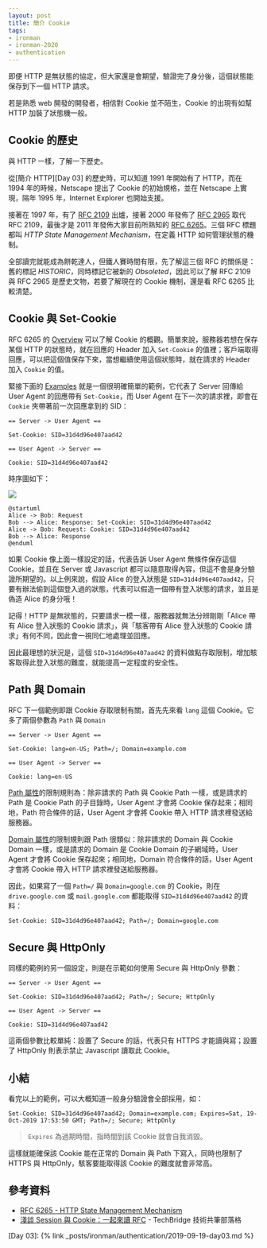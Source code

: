 ```yaml
---
layout: post
title: 簡介 Cookie
tags:
- ironman
- ironman-2020
- authentication
---
```


即便 HTTP 是無狀態的協定，但大家還是會期望，驗證完了身分後，這個狀態能保存到下一個 HTTP 請求。

若是熟悉 web 開發的開發者，相信對 Cookie 並不陌生，Cookie 的出現有如幫 HTTP 加裝了狀態機一般。

## Cookie 的歷史

與 HTTP 一樣，了解一下歷史。

從[簡介 HTTP][Day 03] 的歷史時，可以知道 1991 年開始有了 HTTP，而在 1994 年的時候，Netscape 提出了 Cookie 的初始規格，並在 Netscape 上實現，隔年 1995 年，Internet Explorer 也開始支援。

接著在 1997 年，有了 [RFC 2109][] 出爐，接著 2000 年發佈了 [RFC 2965][] 取代 RFC 2109，最後才是 2011 年發佈大家目前所熟知的 [RFC 6265][]。三個 RFC 標題都叫 *HTTP State Management Mechanism*，在定義 HTTP 如何管理狀態的機制。

全部讀完就能成為餅乾達人，但鐵人賽時間有限，先了解這三個 RFC 的關係是：舊的標記 *HISTORIC*，同時標記它被新的 *Obsoleted*，因此可以了解 RFC 2109 與 RFC 2965 是歷史文物，若要了解現在的 Cookie 機制，還是看 RFC 6265 比較清楚。

## Cookie 與 Set-Cookie

RFC 6265 的 [Overview](https://tools.ietf.org/html/rfc6265#section-3) 可以了解 Cookie 的概觀。簡單來說，服務器若想在保存某個 HTTP 的狀態時，就在回應的 Header 加入 `Set-Cookie` 的值裡；客戶端取得回應，可以把這個值保存下來，當想繼續使用這個狀態時，就在請求的 Header 加入 `Cookie` 的值。

緊接下面的 [Examples](https://tools.ietf.org/html/rfc6265#section-3.1) 就是一個很明確簡單的範例，它代表了 Server 回傳給 User Agent 的回應帶有 `Set-Cookie`，而 User Agent 在下一次的請求裡，即會在 `Cookie` 夾帶著前一次回應拿到的 SID：

```
== Server -> User Agent ==

Set-Cookie: SID=31d4d96e407aad42

== User Agent -> Server ==

Cookie: SID=31d4d96e407aad42
```

時序圖如下：

![](http://www.plantuml.com/plantuml/png/SoWkIImgAStDuNBCoKnELT2rKt3AJx9I24ejB4qjBk42SXHqWO9WMP1mSK5-NZ6G5PnQekkSdv-T2M9xkjWQ6wQOf5YQfPeOc2ScffWOOJVFIW6V7bosSJcavgK0tGW0)

```
@startuml
Alice -> Bob: Request
Bob --> Alice: Response: Set-Cookie: SID=31d4d96e407aad42
Alice -> Bob: Request: Cookie: SID=31d4d96e407aad42
Bob --> Alice: Response
@enduml
```

如果 Cookie 像上面一樣設定的話，代表告訴 User Agent 無條件保存這個 Cookie，並且在 Server 或 Javascript 都可以隨意取得內容，但這不會是身分驗證所期望的。以上例來說，假設 Alice 的登入狀態是 `SID=31d4d96e407aad42`，只要有辦法偷到這個登入過的狀態，代表可以假造一個帶有登入狀態的請求，並且是偽造 Alice 的身分哦！

記得！HTTP 是無狀態的，只要請求一模一樣，服務器就無法分辨剛剛「Alice 帶有 Alice 登入狀態的 Cookie 請求」，與「駭客帶有 Alice 登入狀態的 Cookie 請求」有何不同，因此會一視同仁地處理並回應。

因此最理想的狀況是，這個 `SID=31d4d96e407aad42` 的資料做點存取限制，增加駭客取得此登入狀態的難度，就能提高一定程度的安全性。

## Path 與 Domain

RFC 下一個範例即跟 Cookie 存取限制有關，首先先來看 `lang` 這個 Cookie。它多了兩個參數為 `Path` 與 `Domain`

```
== Server -> User Agent ==

Set-Cookie: lang=en-US; Path=/; Domain=example.com

== User Agent -> Server ==

Cookie: lang=en-US
```

[Path 屬性](https://tools.ietf.org/html/rfc6265#section-4.1.2.4)的限制規則為：除非請求的 Path 與 Cookie Path 一樣，或是請求的 Path 是 Cookie Path 的子目錄時，User Agent 才會將 Cookie 保存起來；相同地，Path 符合條件的話，User Agent 才會將 Cookie 帶入 HTTP 請求裡發送給服務器。

[Domain 屬性](https://tools.ietf.org/html/rfc6265#section-4.1.2.3)的限制規則跟 Path 很類似：除非請求的 Domain 與 Cookie Domain 一樣，或是請求的 Domain 是 Cookie Domain 的子網域時，User Agent 才會將 Cookie 保存起來；相同地，Domain 符合條件的話，User Agent 才會將 Cookie 帶入 HTTP 請求裡發送給服務器。

因此，如果寫了一個 `Path=/` 與 `Domain=google.com` 的 Cookie，則在 `drive.google.com` 或 `mail.google.com` 都能取得 `SID=31d4d96e407aad42` 的資料：

```
Set-Cookie: SID=31d4d96e407aad42; Path=/; Domain=google.com
```
 
## Secure 與 HttpOnly

同樣的範例的另一個設定，則是在示範如何使用 Secure 與 HttpOnly 參數：

```
== Server -> User Agent ==

Set-Cookie: SID=31d4d96e407aad42; Path=/; Secure; HttpOnly

== User Agent -> Server ==

Cookie: SID=31d4d96e407aad42
```

這兩個參數比較單純：設置了 Secure 的話，代表只有 HTTPS 才能讀與寫；設置了 HttpOnly 則表示禁止 Javascript 讀取此 Cookie。

## 小結

看完以上的範例，可以大概知道一般身分驗證會全部採用，如：

```
Set-Cookie: SID=31d4d96e407aad42; Domain=example.com; Expires=Sat, 19-Oct-2019 17:53:50 GMT; Path=/; Secure; HttpOnly
```

> `Expires` 為過期時間，指時間到該 Cookie 就會自我消毀。

這樣就能確保該 Cookie 能在正常的 Domain 與 Path 下寫入，同時也限制了 HTTPS 與 HttpOnly，駭客要能取得該 Cookie 的難度就會非常高。

## 參考資料

* [RFC 6265 - HTTP State Management Mechanism](https://tools.ietf.org/html/rfc6265)
* [淺談 Session 與 Cookie：一起來讀 RFC](https://blog.techbridge.cc/2019/08/10/session-and-cookie-rfc/) - TechBridge 技術共筆部落格

[RFC 2109]: https://tools.ietf.org/html/rfc2109
[RFC 2965]: https://tools.ietf.org/html/rfc2965
[RFC 6265]: https://tools.ietf.org/html/rfc6265

[Day 03]: {% link _posts/ironman/authentication/2019-09-19-day03.md %}
